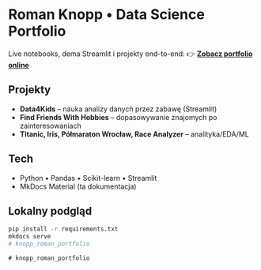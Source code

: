 # Roman Knopp • Data Science Portfolio

Live notebooks, dema Streamlit i projekty end-to-end:
👉 **[Zobacz portfolio online](https://romi-2023.github.io/knopp_roman_portfolio/)**


## Projekty
- **Data4Kids** – nauka analizy danych przez zabawę (Streamlit)
- **Find Friends With Hobbies** – dopasowywanie znajomych po zainteresowaniach
- **Titanic, Iris, Półmaraton Wrocław, Race Analyzer** – analityka/EDA/ML

## Tech
- Python • Pandas • Scikit-learn • Streamlit
- MkDocs Material (ta dokumentacja)

## Lokalny podgląd
```bash
pip install -r requirements.txt
mkdocs serve
#   k n o p p _ r o m a n _ p o r t f o l i o 
 
 #   k n o p p _ r o m a n _ p o r t f o l i o 
 
 